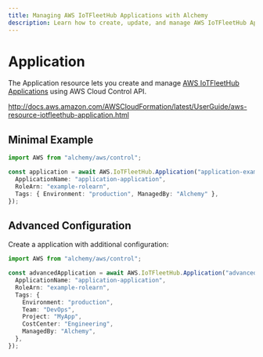 ```yaml
---
title: Managing AWS IoTFleetHub Applications with Alchemy
description: Learn how to create, update, and manage AWS IoTFleetHub Applications using Alchemy Cloud Control.
---
```


# Application

The Application resource lets you create and manage [AWS IoTFleetHub Applications](https://docs.aws.amazon.com/iotfleethub/latest/userguide/) using AWS Cloud Control API.

http://docs.aws.amazon.com/AWSCloudFormation/latest/UserGuide/aws-resource-iotfleethub-application.html

## Minimal Example

```ts
import AWS from "alchemy/aws/control";

const application = await AWS.IoTFleetHub.Application("application-example", {
  ApplicationName: "application-application",
  RoleArn: "example-rolearn",
  Tags: { Environment: "production", ManagedBy: "Alchemy" },
});
```

## Advanced Configuration

Create a application with additional configuration:

```ts
import AWS from "alchemy/aws/control";

const advancedApplication = await AWS.IoTFleetHub.Application("advanced-application", {
  ApplicationName: "application-application",
  RoleArn: "example-rolearn",
  Tags: {
    Environment: "production",
    Team: "DevOps",
    Project: "MyApp",
    CostCenter: "Engineering",
    ManagedBy: "Alchemy",
  },
});
```

